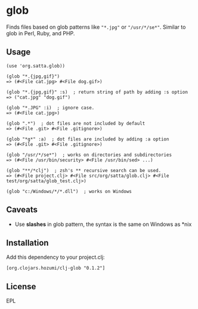 # glob

Finds files based on glob patterns like `"*.jpg"` or `"/usr/*/se*"`. Similar to glob in Perl, Ruby, and PHP.

## Usage

    (use 'org.satta.glob))

    (glob "*.{jpg,gif}")
    => (#<File cat.jpg> #<File dog.gif>)
    
    (glob "*.{jpg,gif}" :s)  ; return string of path by adding :s option
    => ("cat.jpg" "dog.gif")
    
    (glob "*.JPG" :i)  ; ignore case.
    => (#<File cat.jpg>)
    
    (glob ".*")  ; dot files are not included by default
    => (#<File .git> #<File .gitignore>)

    (glob "*g*" :a)  ; dot files are included by adding :a option
    => (#<File .git> #<File .gitignore>)

    (glob "/usr/*/se*")  ; works on directories and subdirectories
    => (#<File /usr/bin/security> #<File /usr/bin/sed> ...)
    
    (glob "**/*clj")  ; zsh's ** recursive search can be used.
    => (#<File project.clj> #<File src/org/satta/glob.clj> #<File test/org/satta/glob_test.clj>)

    (glob "c:/Windows/*/*.dll")  ; works on Windows

## Caveats

*    Use __slashes__ in glob pattern, the syntax is the same on Windows as *nix

## Installation

Add this dependency to your project.clj:

    [org.clojars.hozumi/clj-glob "0.1.2"]

## License

EPL
